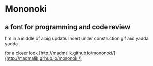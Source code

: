 # Mononoki
## a font for programming and code review

I'm in a middle of a big update. Insert under construction gif and yadda yadda


for a closer look [http://madmalik.github.io/mononoki/](http://madmalik.github.io/mononoki/)
